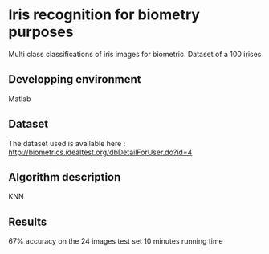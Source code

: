 # Iris recognition for biometry purposes
Multi class classifications of iris images for biometric.
Dataset of a 100 irises

## Developping environment 
Matlab

## Dataset
The dataset used is available here  :
http://biometrics.idealtest.org/dbDetailForUser.do?id=4

## Algorithm description
KNN

## Results
67% accuracy on the 24 images test set
10 minutes running time
